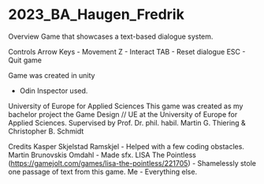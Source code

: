 # 2023_BA_Haugen_Fredrik

Overview 
Game that showcases a text-based dialogue system.

Controls
Arrow Keys - Movement
Z - Interact
TAB - Reset dialogue
ESC - Quit game

Game was created in unity
* Odin Inspector used.

University of Europe for Applied Sciences
This game was created as my bachelor project the Game Design // UE at the University of Europe for Applied Sciences.
Supervised by Prof. Dr. phil. habil. Martin G. Thiering & Christopher B. Schmidt


Credits 
Kasper Skjelstad Ramskjel - Helped with a few coding obstacles.
Martin Brunovskis Omdahl - Made sfx.
LISA The Pointless (https://gamejolt.com/games/lisa-the-pointless/221705) - Shamelessly stole one passage of text from this game.
Me - Everything else.
